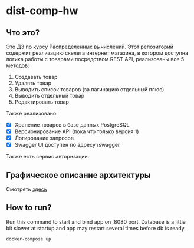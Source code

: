 # dist-comp-hw

## Что это?

Это ДЗ по курсу Распределенных вычислений. Этот репозиторий содержит реализацию скелета интернет магазина,
в котором доступна логика работы с товарами посредством REST API, реализованы все 5 методов:

1) Создавать товар
2) Удалять товар
3) Выводить список товаров (за пагинацию отдельный плюс)
4) Выводить отдельный товар
5) Редактировать товар

Также реализовано:

- [X] Хранение товаров в базе данных PostgreSQL
- [X] Версионирование API (пока что только версия 1)
- [X] Логирование запросов
- [X] Swagger UI доступен по адресу /swagger

Также есть сервис авторизации.

## Графическое описание архитектуры

Смотреть [здесь](https://app.diagrams.net?lightbox=1&highlight=0000ff&edit=_blank&layers=1&nav=1&title=Untitled%20Diagram.drawio#R7VhNc9sgEP01PsYjCcuyjpY%2FmkM7zYxn2uaIJWzTYOEiFNv59QUEEpKs2HWTtM00Bwae2AXeLm%2BJe2CyPXxgcLf5RBNEep6THHpg2vO8YRCKVgLHAgChVwBrhpMCcitggZ%2BQBh2N5jhBWW0ip5RwvKuDMU1TFPMaBhmj%2B%2Fq0FSX1VXdwjVrAIoakjX7FCd8U6Mh3KvwW4fXGrOw6%2BssWmskayDYwoXsLArMemDBKedHbHiaISO4ML4XdvONruTGGUn6JAYT8dpYvH8fRMppT%2F8tnyH7caC%2BPkOT6wIsN3QlkgdgjjpHeOj8aPhjN0wRJl04PRPsN5mixg7H8uhcJILAN3xIxckVXO0eMo0Pnrt2SC5FDiG4RZ0cxRRv4hk%2BdPwOTGPsqGq6heGNFYqgxqBNgXbquOBIdTdMvUDZoUTbOxU7%2BXsq84E9T5rcoa5EkbsdOdlcEHcby3gouUJro7jQmMMtwXOdK8MGO3ySvfd8M7%2B1v04MmvRgdzeiAuWUmRvfWl8pIDoxNsWGUtNSiERVxKJqzGJ2%2FcxyyNeLnEq0dZSuK%2FokgGowhAjl%2BrG%2F3VGT1CncUi4OUSTRo3rugkRzFMbWVLTtNR37DkddwVPDQcqQSrTz29bk3bOeeCGio2shRbaTakWoHBnd7o6HBRX8ufKhOYThT7Vi1vmqn2rCZ2OIe83raQoLXqcxpkTmICUDedixKzlh%2F2OIkkeYRQxl%2BgkvlSibhTpKkaPOjnj8VCIFLRCIYP6yVykwooUytC1bq7zlF0SVT%2B68KlZ3T3de5U35unL5Xi7hJ%2BGsz0kyhq1WGXiVHgrakx1wQ2SVS%2BZYUE6rYfZSBuKMZ5pjKGC4p53R7WYSa8ee0URRozglO0aR84zgvUynKV9YzxRW8ZaEYnS8UlxcFuyRYFaKjKFwu8GeFu4P0txFur6m3g2uFO2w4Am8r3G77baqUu5BeV4mxY6l12BLjkUY8R6u1lnDHzBT9wg8wuIV4YttDIrV7KZRguJY9ZegZh4FVQ%2BaW55nxU65eDmdWkfEtE7vUeNY2ZNmBcYyyTP3j84DSjk3NLfeRdaagxcpU4YVVWKfEsab5Zvvvv56NztUzxx3%2BYxUtfD0hDc4pqXleu%2Fbjug8af8%2B%2BtuXgDjEsaJAZ9dIv8OBCIf%2F%2FAn8RIXdOCvkYtITT0fpaPcq75PyCh7hsJ9pQC3bZKW2VH%2B1wWnNbzay0vH9afEN7Sfs8I2sTRu3B2Li%2BXLKrk3%2Ff8xMV4f1LdHhWosPhoJblvynRZt%2BgD%2Bp%2Bb4I%2BaLi5RsbFsPrpr5he%2FX4KZj8B)

## How to run?

Run this command to start and bind app on :8080 port. Database is a little bit slower at startup and app may restart several times before db is ready.

```bash
docker-compose up
```
